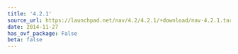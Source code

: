 ```yaml
---
title: '4.2.1'
source_url: https://launchpad.net/nav/4.2/4.2.1/+download/nav-4.2.1.tar.gz
date: 2014-11-27
has_ovf_package: False
beta: false
---
```

